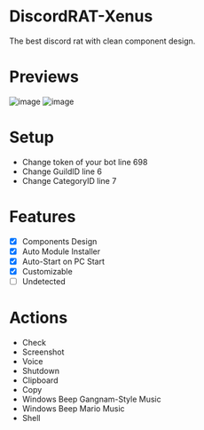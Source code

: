 # DiscordRAT-Xenus

The best discord rat with clean component design.

# Previews

![image](https://user-images.githubusercontent.com/99289712/177159276-f45ccedd-af70-437a-91aa-26aacc96d2cc.png)
![image](https://user-images.githubusercontent.com/99289712/177159331-6f7816e3-1bd4-4e76-a602-69b94997fd32.png)

# Setup

- Change token of your bot line 698
- Change GuildID line 6
- Change CategoryID line 7

# Features

- [X] Components Design
- [X] Auto Module Installer
- [X] Auto-Start on PC Start
- [X] Customizable
- [ ] Undetected

# Actions

- Check
- Screenshot
- Voice
- Shutdown
- Clipboard
- Copy
- Windows Beep Gangnam-Style Music
- Windows Beep Mario Music
- Shell
